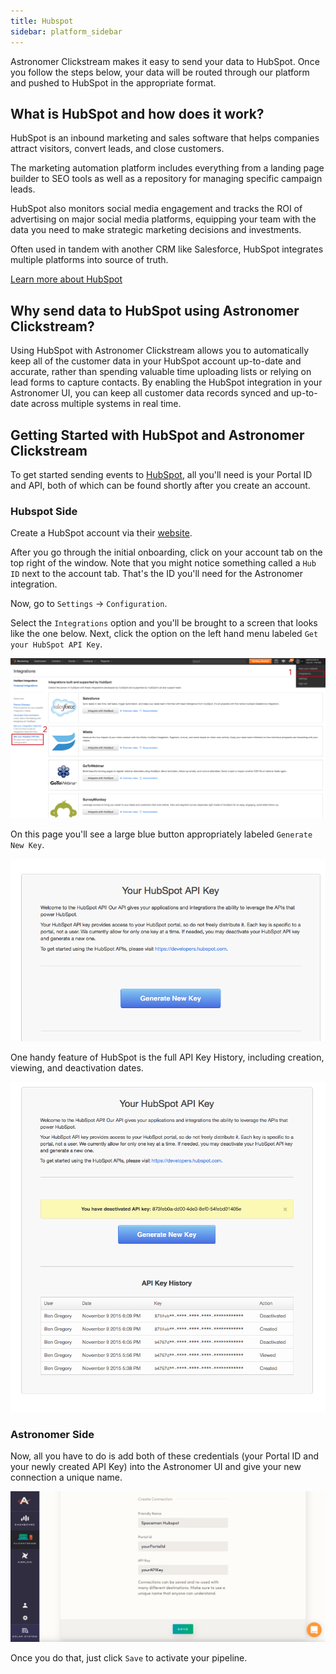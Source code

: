 ```yaml
---
title: Hubspot
sidebar: platform_sidebar
---
```

Astronomer Clickstream makes it easy to send your data to HubSpot. Once you follow the steps below, your data will be routed through our platform and pushed to HubSpot in the appropriate format.

## What is HubSpot and how does it work?

HubSpot is an inbound marketing and sales software that helps companies attract visitors, convert leads, and close customers.

The marketing automation platform includes everything from a landing page builder to SEO tools as well as a repository for managing specific campaign leads.

HubSpot also monitors social media engagement and tracks the ROI of advertising on major social media platforms, equipping your team with the data you need to make strategic marketing decisions and investments.

Often used in tandem with another CRM like Salesforce, HubSpot integrates multiple platforms into source of truth.

[Learn more about HubSpot](https://www.hubspot.com/)

## Why send data to HubSpot using Astronomer Clickstream?

Using HubSpot with Astronomer Clickstream allows you to automatically keep all of the customer data in your HubSpot account up-to-date and accurate, rather than spending valuable time uploading lists or relying on lead forms to capture contacts. By enabling the HubSpot integration in your Astronomer UI, you can keep all customer data records synced and up-to-date across multiple systems in real time.

## Getting Started with HubSpot and Astronomer Clickstream

To get started sending events to [HubSpot](http://www.hubspot.com), all you'll need is your Portal ID and API, both of which can be found shortly after you create an account.

### Hubspot Side

Create a HubSpot account via their [website](http://www.hubspot.com).

After you go through the initial onboarding, click on your account tab on the top right of the window. Note that you might notice something called a `Hub ID` next to the account tab. That's the ID you'll need for the Astronomer integration.

Now, go to `Settings` -> `Configuration`.

Select the `Integrations` option and you'll be brought to a screen that looks like the one below. Next, click the option on the left hand menu labeled `Get your HubSpot API Key`.

![hubspot1](../../../images/hubspot1.png)

On this page you'll see a large blue button appropriately labeled `Generate New Key`.

![hubspot2](../../../images/hubspot2.png)

One handy feature of HubSpot is the full API Key History, including creation, viewing, and deactivation dates.

![hubspot3](../../../images/hubspot3.png)

### Astronomer Side

Now, all you have to do is add both of these credentials (your Portal ID and your newly created API Key) into the Astronomer UI and give your new connection a unique name.

![hubspot4](../../../images/hubspot4.png)

Once you do that, just click `Save` to activate your pipeline.
